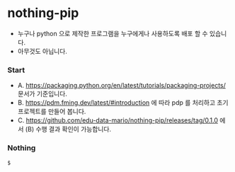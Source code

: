 # nothing-pip
- 누구나 python 으로 제작한 프로그램을 누구에게나 사용하도록 배포 할 수 있습니다.
- 아무것도 아닙니다.

### Start
- A. https://packaging.python.org/en/latest/tutorials/packaging-projects/ 문서가 기준입니다.
- B. https://pdm.fming.dev/latest/#introduction 에 따라 pdp 를 처리하고 초기 프로젝트를 만들어 봅니다.
- C. https://github.com/edu-data-mario/nothing-pip/releases/tag/0.1.0 에서 (B) 수행 결과 확인이 가능합니다.

### Nothing
```bash
$ 
```

